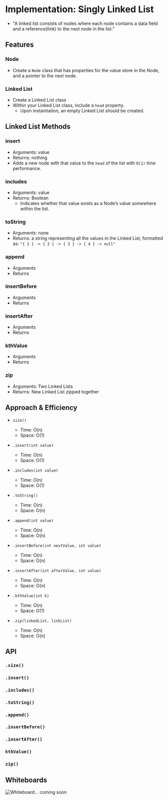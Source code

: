 # Implementation: Singly Linked List

- "A linked list consists of nodes where each node contains a data field and a reference(link) to the next node in the list."

## Features

### Node

- Create a `Node` class that has properties for the value store in the Node, and a pointer to the next node.

### Linked List

- Create a Linked List class
- Within your Linked List class, include a `head` property.
  - Upon instantiation, an empty Linked List should be created.

## Linked List Methods

### insert

- Arguments: value
- Returns: nothing
- Adds a new node with that value to the `head` of the list with `O(1)` time performance.

### includes

- Arguments: value
- Returns: Boolean
  - Indicates whether that value exists as a Node’s value somewhere within the list.

### toString

- Arguments: none
- Returns: a string representing all the values in the Linked List, formatted as: `"{ 1 } -> { 2 } -> { 3 } -> { 4 } -> null"`

### append

- Arguments
- Returns

### insertBefore

- Arguments
- Returns

### insertAfter

- Arguments
- Returns

### kthValue

- Arguments
- Returns

### zip

- Arguments: Two Linked Lists
- Returns: New Linked List zipped together


## Approach & Efficiency

- `size()`
  - Time: O(n)
  - Space: O(1)

- `.insert(int value)`
  - Time: O(n)
  - Space: O(1)

- `.includes(int value)`
  - Time: O(n)
  - Space: O(1)

- `.toString()`
  - Time: O(n)
  - Space: O(n)

- `.append(int value)`
  - Time: O(n)
  - Space: O(n)

- `.insertBefore(int nextValue, int value)`
  - Time: O(n)
  - Space: O(n)

- `.insertAfter(int afterValue, int value)`
  - Time: O(n)
  - Space: O(n)

- `.kthValue(int k)`
  - Time: O(n)
  - Space: O(1)

- `.zip(linkedList, linkList)`
  - Time: O(n)
  - Space: O(n)

## API

### `.size()`

### `.insert()`

### `.includes()`

### `.toString()`

### `.append()`

### `.insertBefore()`

### `.insertAfter()`

### `kthValue()`

### `zip()`

## Whiteboards

![Whiteboard... coming soon](/java/datastructures/lib/src/main/java/assets/linkedList.PNG)
